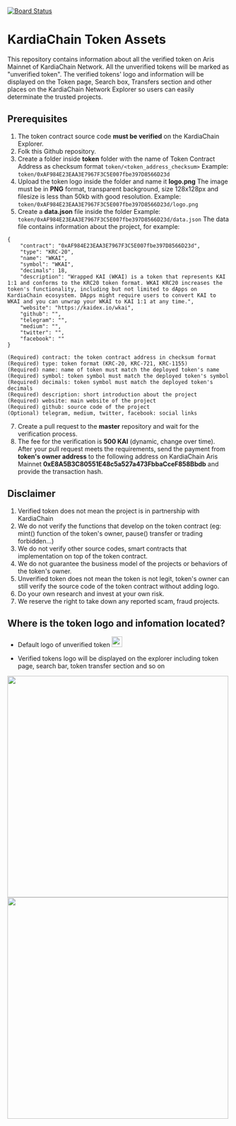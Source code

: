 [![Board Status](https://dev.azure.com/thuongvokg/faea221d-6aa2-47c7-b384-17d4858529d6/f507c9fd-ddb4-45a2-91c2-566f6c312ffd/_apis/work/boardbadge/af757241-7909-43b3-9fe1-5fafba888e89)](https://dev.azure.com/thuongvokg/faea221d-6aa2-47c7-b384-17d4858529d6/_boards/board/t/f507c9fd-ddb4-45a2-91c2-566f6c312ffd/Microsoft.RequirementCategory)
# KardiaChain Token Assets
This repository contains information about all the verified token on Aris Mainnet of KardiaChain Network.
All the unverified tokens will be marked as "unverified token". The verified tokens' logo and information will be displayed on the Token page, Search box, Transfers section and other places on the KardiaChain Network Explorer so users can easily determinate the trusted projects.

## Prerequisites
1. The token contract source code **must be verified** on the KardiaChain Explorer.
2. Folk this Github repository.
3. Create a folder inside **token** folder with the name of Token Contract Address as checksum format
`token/<token_address_checksum>`
Example: `token/0xAF984E23EAA3E7967F3C5E007fbe397D8566D23d`
4. Upload the token logo inside the folder and name it **logo.png**
The image must be in **PNG** format, transparent background, size 128x128px and filesize is less than 50kb with good resolution.
Example: `token/0xAF984E23EAA3E7967F3C5E007fbe397D8566D23d/logo.png`
5. Create a **data.json** file inside the folder
Example: `token/0xAF984E23EAA3E7967F3C5E007fbe397D8566D23d/data.json`
The data file contains information about the project, for example:
```
{
	"contract": "0xAF984E23EAA3E7967F3C5E007fbe397D8566D23d",
	"type": "KRC-20",
	"name": "WKAI",
	"symbol": "WKAI",
	"decimals": 18,
	"description": "Wrapped KAI (WKAI) is a token that represents KAI 1:1 and conforms to the KRC20 token format. WKAI KRC20 increases the token's functionality, including but not limited to dApps on KardiaChain ecosystem. DApps might require users to convert KAI to WKAI and you can unwrap your WKAI to KAI 1:1 at any time.",
	"website": "https://kaidex.io/wkai",
	"github": "",
	"telegram": "",
	"medium": "",
	"twitter": "",
	"facebook": ""
}
```

	(Required) contract: the token contract address in checksum format
	(Required) type: token format (KRC-20, KRC-721, KRC-1155)
	(Required) name: name of token must match the deployed token's name
	(Required) symbol: token symbol must match the deployed token's symbol
	(Required) decimals: token symbol must match the deployed token's decimals
	(Required) description: short introduction about the project
	(Required) website: main website of the project
	(Required) github: source code of the project
	(Optional) telegram, medium, twitter, facebook: social links

7. Create a pull request to the **master** repository and wait for the verification process.
8. The fee for the verification is **500 KAI** (dynamic, change over time).
After your pull request meets the requirements, send the payment from **token's owner address** to the following address on KardiaChain Aris Mainnet **0xE8A5B3C80551E48c5a527a473FbbaCceF858Bbdb** and provide the transaction hash.

## Disclaimer
1. Verified token does not mean the project is in partnership with KardiaChain
2. We do not verify the functions that develop on the token contract (eg: mint() function of the token's owner, pause() transfer or trading forbidden...)
3. We do not verify other source codes, smart contracts that implementation on top of the token contract.
4. We do not guarantee the business model of the projects or behaviors of the token's owner.
5. Unverified token does not mean the token is not legit, token's owner can still verify the source code of the token contract without adding logo.
6. Do your own research and invest at your own risk.
7. We reserve the right to take down any reported scam, fraud projects.

## Where is the token logo and infomation located?
+ Default logo of unverified token <img src="https://raw.githubusercontent.com/kardiachain/token-assets/master/tokens/default.png" width="24">

+ Verified tokens logo will be displayed on the explorer including token page, search bar, token transfer section and so on
<img src="https://raw.githubusercontent.com/kardiachain/token-assets/master/samples/sample_1.png" width="500">
<img src="https://raw.githubusercontent.com/kardiachain/token-assets/master/samples/sample_2.png" width="500">